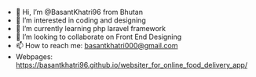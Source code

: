 - 👋 Hi, I’m @BasantKhatri96 from Bhutan
- 👀 I’m interested in coding and designing
- 🌱 I’m currently learning php laravel framework
- 💞️ I’m looking to collaborate on Front End Designing 
- 📫 How to reach me: basantkhatri000@gmail.com
- Webpages:  https://basantkhatri96.github.io/websiter_for_online_food_delivery_app/



